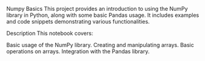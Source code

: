 
Numpy Basics
This project provides an introduction to using the NumPy library in Python, along with some basic Pandas usage. It includes examples and code snippets demonstrating various functionalities.

Description
This notebook covers:

Basic usage of the NumPy library.
Creating and manipulating arrays.
Basic operations on arrays.
Integration with the Pandas library.
